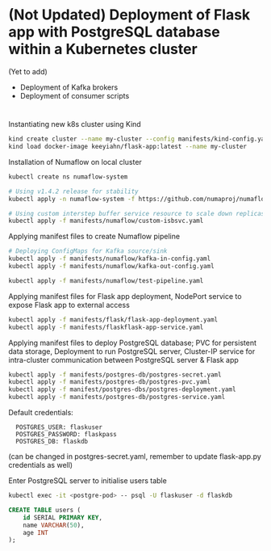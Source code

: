 # (Not Updated) Deployment of Flask app with PostgreSQL database within a Kubernetes cluster

(Yet to add)
- Deployment of Kafka brokers
- Deployment of consumer scripts
#

Instantiating new k8s cluster using Kind
```bash
kind create cluster --name my-cluster --config manifests/kind-config.yaml
kind load docker-image keeyiahn/flask-app:latest --name my-cluster 
```

Installation of Numaflow on local cluster
```bash
kubectl create ns numaflow-system

# Using v1.4.2 release for stability
kubectl apply -n numaflow-system -f https://github.com/numaproj/numaflow/releases/download/v1.4.2/install.yaml

# Using custom interstep buffer service resource to scale down replicas; refer to numaflow docs for default installation
kubectl apply -f manifests/numaflow/custom-isbsvc.yaml
```

Applying manifest files to create Numaflow pipeline
```bash
# Deploying ConfigMaps for Kafka source/sink
kubectl apply -f manifests/numaflow/kafka-in-config.yaml
kubectl apply -f manifests/numaflow/kafka-out-config.yaml

kubectl apply -f manifests/numaflow/test-pipeline.yaml
```

Applying manifest files for Flask app deployment, NodePort service to expose Flask app to external access
```bash
kubectl apply -f manifests/flask/flask-app-deployment.yaml
kubectl apply -f manifests/flaskflask-app-service.yaml
```

Applying manifest files to deploy PostgreSQL database; PVC for persistent data storage, Deployment to run PostgreSQL server, Cluster-IP service for intra-cluster communication between PostgreSQL server & Flask app 
```bash
kubectl apply -f manifests/postgres-db/postgres-secret.yaml
kubectl apply -f manifests/postgres-db/postgres-pvc.yaml
kubectl apply -f manifest/postgres-dbs/postgres-deployment.yaml
kubectl apply -f manifests/postgres-db/postgres-service.yaml
```
Default credentials:
```
  POSTGRES_USER: flaskuser
  POSTGRES_PASSWORD: flaskpass
  POSTGRES_DB: flaskdb
```
(can be changed in postgres-secret.yaml, remember to update flask-app.py credentials as well)

Enter PostgreSQL server to initialise users table
```bash
kubectl exec -it <postgre-pod> -- psql -U flaskuser -d flaskdb
```
```sql
CREATE TABLE users (
    id SERIAL PRIMARY KEY,
    name VARCHAR(50),
    age INT
);
```

